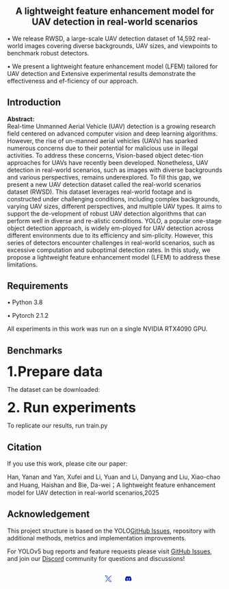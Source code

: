 

## <div align="center">A lightweight feature enhancement model for UAV detection in real-world scenarios</div>
•	We release RWSD, a large-scale UAV detection dataset of 14,592 real-world images covering diverse backgrounds, UAV sizes, and viewpoints to benchmark robust detectors.

•	We present a lightweight feature enhancement model (LFEM) tailored for UAV detection and Extensive experimental results demonstrate the effectiveness and ef-ficiency of our approach.

## <div align="left">Introduction</div>

<div style="font-weight: bold;">Abstract: </div>Real-time Unmanned Aerial Vehicle (UAV) detection is a growing research field centered on advanced computer vision and deep learning algorithms. However, the rise of un-manned aerial vehicles (UAVs) has sparked numerous concerns due to their potential for malicious use in illegal activities. To address these concerns, Vision-based object detec-tion approaches for UAVs have recently been developed. Nonetheless, UAV detection in real-world scenarios, such as images with diverse backgrounds and various perspectives, remains underexplored. To fill this gap, we present a new UAV detection dataset called the real-world scenarios dataset (RWSD). This dataset leverages real-world footage and is constructed under challenging conditions, including complex backgrounds, varying UAV sizes, different perspectives, and multiple UAV types. It aims to support the de-velopment of robust UAV detection algorithms that can perform well in diverse and re-alistic conditions. YOLO, a popular one-stage object detection approach, is widely em-ployed for UAV detection across different environments due to its efficiency and sim-plicity. However, this series of detectors encounter challenges in real-world scenarios, such as excessive computation and suboptimal detection rates. In this study, we propose a lightweight feature enhancement model (LFEM) to address these limitations.

## <div align="left">Requirements</div>
•	Python 3.8

•	Pytorch 2.1.2

All experiments in this work was run on a single NVIDIA RTX4090 GPU.
## <div align="left">Benchmarks</div>
<font size=6><b>1.Prepare data</b></font>

The dataset can be downloaded:

<font size=6><b>2. Run experiments</b></font>

To replicate our results, run train.py

## Citation

If you use this work, please cite our paper:

Han, Yanan and Yan, Xufei and Li, Yuan and Li, Danyang and Liu, Xiao-chao and Huang, Haishan and Bie, Da-wei；A lightweight feature enhancement model for UAV detection in real-world scenarios,2025


## Acknowledgement

This project structure is based on the YOLO[GitHub Issues](https://github.com/ultralytics/yolov5/), repository with additional methods, metrics and implementation improvements.

For YOLOv5 bug reports and feature requests please visit [GitHub Issues](https://github.com/ultralytics/yolov5/issues), and join our [Discord](https://ultralytics.com/discord) community for questions and discussions!

<br>
<div align="center">
  <a href="https://github.com/ultralytics" style="text-decoration:none;">
    <img src="https://github.com/ultralytics/assets/raw/main/social/logo-social-github.png" width="3%" alt="" /></a>
  <img src="https://github.com/ultralytics/assets/raw/main/social/logo-transparent.png" width="3%" alt="" />
  <a href="https://www.linkedin.com/company/ultralytics/" style="text-decoration:none;">
    <img src="https://github.com/ultralytics/assets/raw/main/social/logo-social-linkedin.png" width="3%" alt="" /></a>
  <img src="https://github.com/ultralytics/assets/raw/main/social/logo-transparent.png" width="3%" alt="" />
  <a href="https://twitter.com/ultralytics" style="text-decoration:none;">
    <img src="https://github.com/ultralytics/assets/raw/main/social/logo-social-twitter.png" width="3%" alt="" /></a>
  <img src="https://github.com/ultralytics/assets/raw/main/social/logo-transparent.png" width="3%" alt="" />
  <a href="https://youtube.com/ultralytics" style="text-decoration:none;">
    <img src="https://github.com/ultralytics/assets/raw/main/social/logo-social-youtube.png" width="3%" alt="" /></a>
  <img src="https://github.com/ultralytics/assets/raw/main/social/logo-transparent.png" width="3%" alt="" />
  <a href="https://www.tiktok.com/@ultralytics" style="text-decoration:none;">
    <img src="https://github.com/ultralytics/assets/raw/main/social/logo-social-tiktok.png" width="3%" alt="" /></a>
  <img src="https://github.com/ultralytics/assets/raw/main/social/logo-transparent.png" width="3%" alt="" />
  <a href="https://www.instagram.com/ultralytics/" style="text-decoration:none;">
    <img src="https://github.com/ultralytics/assets/raw/main/social/logo-social-instagram.png" width="3%" alt="" /></a>
  <img src="https://github.com/ultralytics/assets/raw/main/social/logo-transparent.png" width="3%" alt="" />
  <a href="https://ultralytics.com/discord" style="text-decoration:none;">
    <img src="https://github.com/ultralytics/assets/blob/main/social/logo-social-discord.png" width="3%" alt="" /></a>
</div>

[tta]: https://docs.ultralytics.com/yolov5/tutorials/test_time_augmentation
